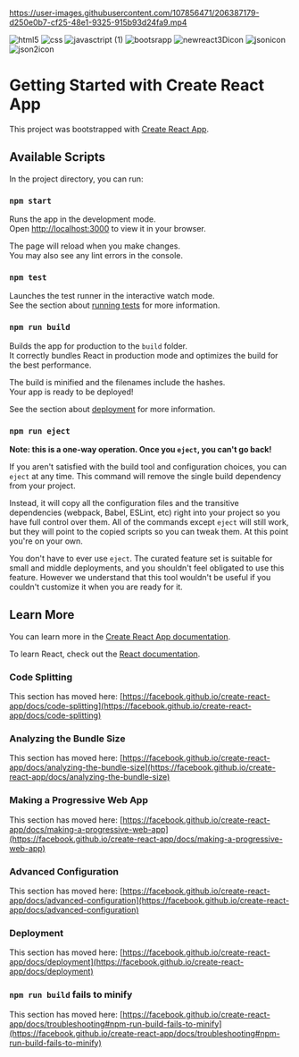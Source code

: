 


https://user-images.githubusercontent.com/107856471/206387179-d250e0b7-cf25-48e1-9325-915b93d24fa9.mp4

![html5](https://user-images.githubusercontent.com/107856471/206389130-9fc8a730-7af2-4529-b2d7-c1e3730c1969.png)
![css](https://user-images.githubusercontent.com/107856471/206389290-d84db83a-9c39-4db2-8a09-efff535b532a.png)
![javasctript (1)](https://user-images.githubusercontent.com/107856471/206389326-3e8e1cf6-a3cd-4d52-876a-27c6ef9a4404.png)
![bootsrapp](https://user-images.githubusercontent.com/107856471/206389372-f2db444d-df3f-4e8d-b7d0-fc053da02094.png)
![newreact3Dicon](https://user-images.githubusercontent.com/107856471/206390558-1f9ffa08-11c8-4d4a-82dd-cb8454e901cb.jpeg)
![jsonicon](https://user-images.githubusercontent.com/107856471/206393893-dc2b4f84-b68a-4185-9c61-0aef191e33bb.png)
![json2icon](https://user-images.githubusercontent.com/107856471/206395388-05149d15-c03b-45e1-a667-171210a42fae.jpeg)



# Getting Started with Create React App

This project was bootstrapped with [Create React App](https://github.com/facebook/create-react-app).

## Available Scripts

In the project directory, you can run:

### `npm start`

Runs the app in the development mode.\
Open [http://localhost:3000](http://localhost:3000) to view it in your browser.

The page will reload when you make changes.\
You may also see any lint errors in the console.

### `npm test`

Launches the test runner in the interactive watch mode.\
See the section about [running tests](https://facebook.github.io/create-react-app/docs/running-tests) for more information.

### `npm run build`

Builds the app for production to the `build` folder.\
It correctly bundles React in production mode and optimizes the build for the best performance.

The build is minified and the filenames include the hashes.\
Your app is ready to be deployed!

See the section about [deployment](https://facebook.github.io/create-react-app/docs/deployment) for more information.

### `npm run eject`

**Note: this is a one-way operation. Once you `eject`, you can't go back!**

If you aren't satisfied with the build tool and configuration choices, you can `eject` at any time. This command will remove the single build dependency from your project.

Instead, it will copy all the configuration files and the transitive dependencies (webpack, Babel, ESLint, etc) right into your project so you have full control over them. All of the commands except `eject` will still work, but they will point to the copied scripts so you can tweak them. At this point you're on your own.

You don't have to ever use `eject`. The curated feature set is suitable for small and middle deployments, and you shouldn't feel obligated to use this feature. However we understand that this tool wouldn't be useful if you couldn't customize it when you are ready for it.

## Learn More

You can learn more in the [Create React App documentation](https://facebook.github.io/create-react-app/docs/getting-started).

To learn React, check out the [React documentation](https://reactjs.org/).

### Code Splitting

This section has moved here: [https://facebook.github.io/create-react-app/docs/code-splitting](https://facebook.github.io/create-react-app/docs/code-splitting)

### Analyzing the Bundle Size

This section has moved here: [https://facebook.github.io/create-react-app/docs/analyzing-the-bundle-size](https://facebook.github.io/create-react-app/docs/analyzing-the-bundle-size)

### Making a Progressive Web App

This section has moved here: [https://facebook.github.io/create-react-app/docs/making-a-progressive-web-app](https://facebook.github.io/create-react-app/docs/making-a-progressive-web-app)

### Advanced Configuration

This section has moved here: [https://facebook.github.io/create-react-app/docs/advanced-configuration](https://facebook.github.io/create-react-app/docs/advanced-configuration)

### Deployment

This section has moved here: [https://facebook.github.io/create-react-app/docs/deployment](https://facebook.github.io/create-react-app/docs/deployment)

### `npm run build` fails to minify

This section has moved here: [https://facebook.github.io/create-react-app/docs/troubleshooting#npm-run-build-fails-to-minify](https://facebook.github.io/create-react-app/docs/troubleshooting#npm-run-build-fails-to-minify)
